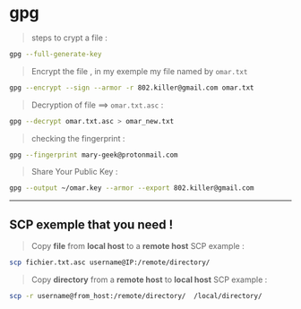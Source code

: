 # gpg

> steps to crypt a file : 
```bash
gpg --full-generate-key 
```
> Encrypt the file , in my exemple my file named by `omar.txt`
```bash
gpg --encrypt --sign --armor -r 802.killer@gmail.com omar.txt 
```

> Decryption of file ==> `omar.txt.asc` :

```bash
gpg --decrypt omar.txt.asc > omar_new.txt
```
>  checking the fingerprint : 
```bash
gpg --fingerprint mary-geek@protonmail.com
```

> Share Your Public Key : 
```bash
gpg --output ~/omar.key --armor --export 802.killer@gmail.com
```

<hr>

## SCP exemple that you need ! 
> Copy __file__ from __local host__ to a __remote host__ SCP example :
```bash
scp fichier.txt.asc username@IP:/remote/directory/
```
> Copy __directory__ from a __remote host__ to __local host__ SCP example :
```bash
scp -r username@from_host:/remote/directory/  /local/directory/
```
